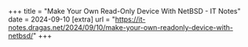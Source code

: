 +++
title = "Make Your Own Read-Only Device With NetBSD - IT Notes"
date = 2024-09-10
[extra]
url = "https://it-notes.dragas.net/2024/09/10/make-your-own-readonly-device-with-netbsd/"
+++
